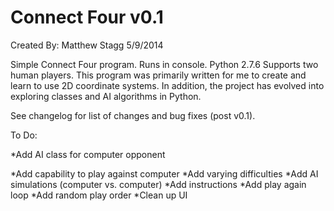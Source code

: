 Connect Four v0.1
========
Created By: Matthew Stagg
5/9/2014

Simple Connect Four program. Runs in console. Python 2.7.6 
Supports two human players. This program was primarily written for me to create and learn to use 2D coordinate systems.
In addition, the project has evolved into exploring classes and AI algorithms in Python.

See changelog for list of changes and bug fixes (post v0.1).

To Do:

*Add AI class for computer opponent

*Add capability to play against computer
*Add varying difficulties
*Add AI simulations (computer vs. computer)
*Add instructions
*Add play again loop
*Add random play order
*Clean up UI
